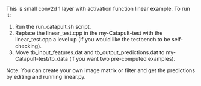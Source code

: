 This is small conv2d 1 layer with activation function linear example. To run it:
1. Run the run_catapult.sh script.
2. Replace the linear_test.cpp in the my-Catapult-test with the linear_test.cpp a level up (if you would like the testbench to be self-checking).
3. Move tb_input_features.dat and tb_output_predictions.dat to my-Catapult-test/tb_data (if you want two pre-computed examples).

Note: You can create your own image matrix or filter and get the predictions by editing and running linear.py. 
